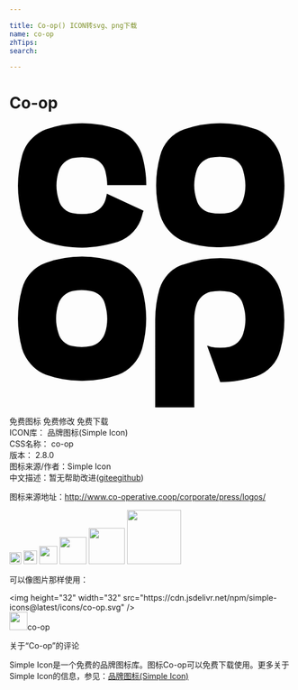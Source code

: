 ```yaml
---

title: Co-op() ICON转svg、png下载
name: co-op
zhTips: 
search: 

---
```


# Co-op  <small style="font-size: 60%;font-weight: 100"></small>

<div id="svg" class="svg-wrap">
<svg role="img" viewBox="0 0 24 24" xmlns="http://www.w3.org/2000/svg"><title>Co-op icon</title><path d="M23.275 5.265c0-.852-.132-1.703-.36-2.555-.328-1.016-1.081-1.834-2.031-2.194a9.248 9.248 0 0 0-6.092 0 3.168 3.168 0 0 0-2.03 2.194 9.532 9.532 0 0 0 0 5.077c.326 1.015 1.08 1.834 2.03 2.194a8.04 8.04 0 0 0 3.046.491c1.049 0 2.063-.196 3.046-.491a3.172 3.172 0 0 0 2.031-2.194c.229-.819.36-1.67.36-2.522zm-3.308 0c0 .393-.065.852-.196 1.212-.164.524-.623.95-1.18 1.081a4.233 4.233 0 0 1-1.571 0 1.473 1.473 0 0 1-1.18-1.081 4.025 4.025 0 0 1 0-2.489c.163-.524.622-.95 1.18-1.081a4.233 4.233 0 0 1 1.571 0 1.476 1.476 0 0 1 1.18 1.081c.13.458.196.884.196 1.277m-8.745 13.79a9.552 9.552 0 0 0 0-5.077c-.327-1.016-1.081-1.834-2.03-2.195a9.248 9.248 0 0 0-6.092 0 3.173 3.173 0 0 0-2.031 2.195 9.552 9.552 0 0 0 0 5.077c.328 1.015 1.081 1.834 2.031 2.193a9.248 9.248 0 0 0 6.092 0 3.392 3.392 0 0 0 2.03-2.193m-2.948-2.523c0 .393-.066.852-.197 1.212a1.644 1.644 0 0 1-1.179 1.081 4.238 4.238 0 0 1-1.572 0 1.477 1.477 0 0 1-1.179-1.081 4.04 4.04 0 0 1 0-2.489 1.64 1.64 0 0 1 1.179-1.081 4.196 4.196 0 0 1 1.572 0 1.476 1.476 0 0 1 1.179 1.081c.131.426.197.851.197 1.277m0-11.3h3.308c0-.851-.131-1.703-.36-2.521-.327-1.016-1.081-1.834-2.03-2.194a9.248 9.248 0 0 0-6.092 0C2.084.909 1.331 1.728 1.068 2.743a9.552 9.552 0 0 0 0 5.077c.328 1.015 1.081 1.834 2.031 2.194.982.36 1.998.492 3.046.492 1.048 0 2.063-.197 3.046-.492a3.17 3.17 0 0 0 2.03-2.194c.033-.131.065-.295.131-.426L8.241 5.953c-.033.196-.065.36-.131.557-.163.524-.622.95-1.179 1.081a4.238 4.238 0 0 1-1.572 0A1.478 1.478 0 0 1 4.18 6.51a4.04 4.04 0 0 1 0-2.489c.164-.524.622-.95 1.179-1.082a4.238 4.238 0 0 1 1.572 0A1.476 1.476 0 0 1 8.11 4.021c.098.425.164.818.164 1.211m4.421 8.779a9.442 9.442 0 0 0-.36 2.555V24h3.308v-7.468c0-.393.065-.852.196-1.212.163-.524.622-.95 1.18-1.081a4.191 4.191 0 0 1 1.571 0 1.478 1.478 0 0 1 1.18 1.081 4.04 4.04 0 0 1 0 2.489c-.164.523-.623.95-1.146 1.08a4.196 4.196 0 0 1-1.572 0c-.099-.031-.229-.064-.327-.098l1.113 3.079c1.049 0 2.063-.197 3.046-.491a3.175 3.175 0 0 0 2.031-2.194 9.552 9.552 0 0 0 0-5.077c-.328-1.016-1.081-1.834-2.031-2.195a9.248 9.248 0 0 0-6.092 0c-1.016.263-1.769 1.082-2.097 2.098"/></svg>
</div>
<detail full-name='co-op'></detail>

<div class="detail-page">
<p>
<span><span class="badge-success badge">免费图标</span> <span class="badge-success badge">免费修改</span>  <span class="badge-success badge">免费下载</span> </span>
<br/>
<span>
ICON库：
<span class="badge-secondary badge">品牌图标(Simple Icon)</span> 
</span>
<br/>
<span>
CSS名称：
<span class="badge-secondary badge">co-op</span> 
</span>

<br/>
<span>
版本：
<span class="badge-secondary badge">2.8.0</span> 
</span>
<br/>
<span>图标来源/作者：<span class="badge-light badge">Simple Icon</span></span> 
<br/>
<span class="zh-detail">中文描述：暂无<span class="help-link"><span>帮助改进</span>(<a href="https://gitee.com/liuwave/icon-helper/edit/master/json/brands/co-op.json" target="_blank" rel="noopener noreferrer">gitee</a><a href="https://github.com/liuwave/icon-helper/edit/master/json/brands/co-op.json" target="_blank" rel="noopener noreferrer">github</a></span>)</span><br/>
</p>
</div><div class="description description alert alert-light"><p>图标来源地址：<a href="http://www.co-operative.coop/corporate/press/logos/" target="_blank" rel="noopener noreferrer">http://www.co-operative.coop/corporate/press/logos/</a></p></div>
<div class="alert alert-dark">
<img height="21" width="21" src="https://cdn.jsdelivr.net/npm/simple-icons@latest/icons/co-op.svg" />
<img height="24" width="24" src="https://cdn.jsdelivr.net/npm/simple-icons@latest/icons/co-op.svg" />
<img height="32" width="32" src="https://cdn.jsdelivr.net/npm/simple-icons@latest/icons/co-op.svg" />
<img height="48" width="48" src="https://cdn.jsdelivr.net/npm/simple-icons@latest/icons/co-op.svg" />
<img height="64" width="64" src="https://cdn.jsdelivr.net/npm/simple-icons@latest/icons/co-op.svg" />
<img height="96" width="96" src="https://cdn.jsdelivr.net/npm/simple-icons@latest/icons/co-op.svg" />

</div>
<div>
  <p>可以像图片那样使用：    
  </p>
  <div class="alert alert-primary" style="font-size: 14px">
    &lt;img height="32" width="32" src="https://cdn.jsdelivr.net/npm/simple-icons@latest/icons/co-op.svg" /&gt;
    <copy-btn content='<img height="32" width="32" src="https://cdn.jsdelivr.net/npm/simple-icons@latest/icons/co-op.svg" />'></copy-btn>
  </div>
  <div class="alert alert-secondary">
    <img height="32" width="32" src="https://cdn.jsdelivr.net/npm/simple-icons@latest/icons/co-op.svg" />co-op
    <copy-btn content="co-op" btn-title="复制图标名称"></copy-btn>
  </div>
</div>

<Vssue title="关于“Co-op”的评论" >关于“Co-op”的评论</Vssue>


<div><p>Simple Icon是一个免费的品牌图标库。图标Co-op可以免费下载使用。更多关于  Simple Icon的信息，参见：<a target="_blank" href="https://iconhelper.cn/brands.html">品牌图标(Simple Icon)</a>
</p></div>
